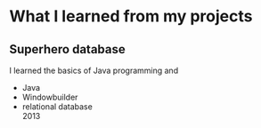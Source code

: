 # What I learned from my projects

## Superhero database
I learned the basics of Java programming and 
- Java
- Windowbuilder
- relational database \
2013